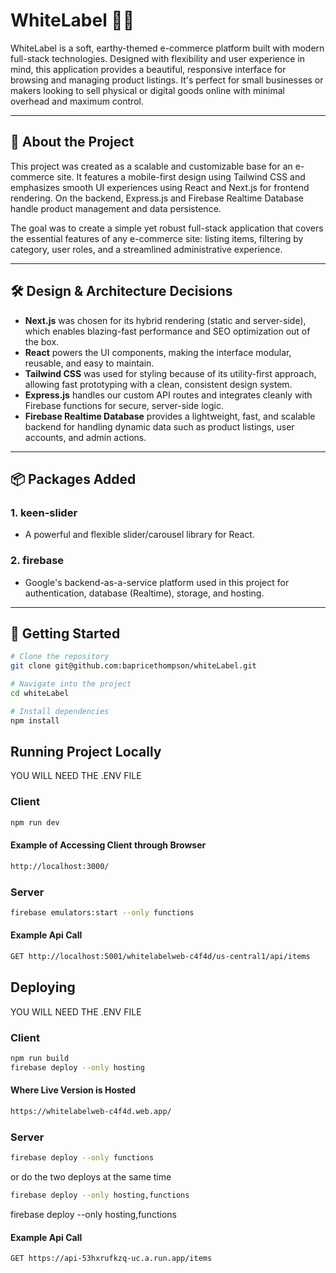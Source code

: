 # WhiteLabel 🛒🌿

WhiteLabel is a soft, earthy-themed e-commerce platform built with modern full-stack technologies. Designed with flexibility and user experience in mind, this application provides a beautiful, responsive interface for browsing and managing product listings. It's perfect for small businesses or makers looking to sell physical or digital goods online with minimal overhead and maximum control.

---

## 🌱 About the Project

This project was created as a scalable and customizable base for an e-commerce site. It features a mobile-first design using Tailwind CSS and emphasizes smooth UI experiences using React and Next.js for frontend rendering. On the backend, Express.js and Firebase Realtime Database handle product management and data persistence.

The goal was to create a simple yet robust full-stack application that covers the essential features of any e-commerce site: listing items, filtering by category, user roles, and a streamlined administrative experience.

---

## 🛠️ Design & Architecture Decisions

- **Next.js** was chosen for its hybrid rendering (static and server-side), which enables blazing-fast performance and SEO optimization out of the box.
- **React** powers the UI components, making the interface modular, reusable, and easy to maintain.
- **Tailwind CSS** was used for styling because of its utility-first approach, allowing fast prototyping with a clean, consistent design system.
- **Express.js** handles our custom API routes and integrates cleanly with Firebase functions for secure, server-side logic.
- **Firebase Realtime Database** provides a lightweight, fast, and scalable backend for handling dynamic data such as product listings, user accounts, and admin actions.

---

## 📦 Packages Added

### 1. **keen-slider**

- A powerful and flexible slider/carousel library for React.

### 2. **firebase**

- Google's backend-as-a-service platform used in this project for authentication, database (Realtime), storage, and hosting.

---

## 🚀 Getting Started

```bash
# Clone the repository
git clone git@github.com:bapricethompson/whiteLabel.git

# Navigate into the project
cd whiteLabel

# Install dependencies
npm install

```

## Running Project Locally

YOU WILL NEED THE .ENV FILE

### Client

```bash
npm run dev
```

#### Example of Accessing Client through Browser

```bash
http://localhost:3000/
```

### Server

```bash
firebase emulators:start --only functions
```

#### Example Api Call

```bash
GET http://localhost:5001/whitelabelweb-c4f4d/us-central1/api/items
```

## Deploying

YOU WILL NEED THE .ENV FILE

### Client

```bash
npm run build
firebase deploy --only hosting
```

#### Where Live Version is Hosted

```bash
https://whitelabelweb-c4f4d.web.app/
```

### Server

```bash
firebase deploy --only functions
```

or do the two deploys at the same time

```bash
firebase deploy --only hosting,functions
```

firebase deploy --only hosting,functions

#### Example Api Call

```bash
GET https://api-53hxrufkzq-uc.a.run.app/items
```
